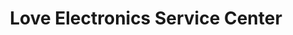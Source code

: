 ---
title: "Love Electronics Service Center"
url: /bacoor/love-electronics-service-center/
shop: electronics
---